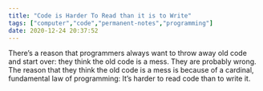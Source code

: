 ```yaml
---
title: "Code is Harder To Read than it is to Write"
tags: ["computer","code","permanent-notes","programming"]
date: 2020-12-24 20:37:52
---
```


There’s a reason that programmers always want to throw away old code and start over: they think the old code is a mess. They are probably wrong. The reason that they think the old code is a mess is because of a cardinal, fundamental law of programming: It’s harder to read code than to write it.

